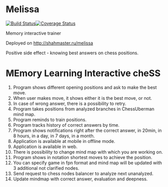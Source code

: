 Melissa
======
[![Build Status](https://travis-ci.org/Scorpibear/melissa.svg?branch=master)](https://travis-ci.org/Scorpibear/melissa)[![Coverage Status](https://coveralls.io/repos/github/Scorpibear/melissa/badge.svg?branch=master)](https://coveralls.io/github/Scorpibear/melissa?branch=master)

Memory interactive trainer

Deployed on http://shahmaster.ru/melissa

Positive side effect - knowing best answers on chess positions.

MEmory Learning Interactive cheSS 
======

1.	Program shows different opening positions and ask to make the best move.
2.	When user makes move, it shows either it is the best move, or not.
3.	In case of wrong answer, there is a possibility to retry.
4.	Program takes positions from analyzed branches in ChessUberman mind map.
5.	Program reminds to train positions.
6.	Program tracks history of correct answers by time.
7.	Program shows notifications right after the correct answer, in 20min, in 8 hours, in a day, in 7 days, in a month.
8.	Application is available at mobile in offline mode.
9.	Application is available in web.
10.	There is possibility to change mind map with which you are working on.
11.	Program shows in notation shortest moves to achieve the position.
12.	You can specify game in fpn format and mind map will be updated with 3 additional not clarified nodes.
13.	Send request to chess nodes balancer to analyze next unanalyzed.
14.	Update mindmap with correct answer, evaluation and deepness.